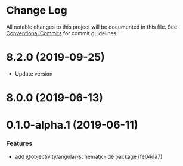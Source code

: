 # Change Log

All notable changes to this project will be documented in this file.
See [Conventional Commits](https://conventionalcommits.org) for commit guidelines.

# 8.2.0 (2019-09-25)

* Update version

# 8.0.0 (2019-06-13)



# 0.1.0-alpha.1 (2019-06-11)


### Features

* add @objectivity/angular-schematic-ide package ([fe04da7](https://github.com/ObjectivityLtd/angular-schematics/commit/fe04da7))
